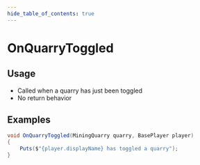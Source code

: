 ```yaml
---
hide_table_of_contents: true
---
```


# OnQuarryToggled

## Usage

* Called when a quarry has just been toggled
* No return behavior

## Examples

```csharp title=""
void OnQuarryToggled(MiningQuarry quarry, BasePlayer player)
{
    Puts($"{player.displayName} has toggled a quarry");
}
```
